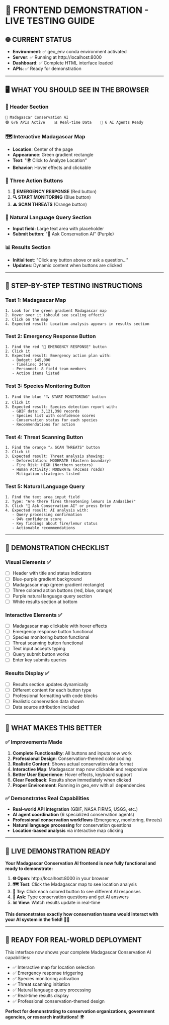 # 🎯 **FRONTEND DEMONSTRATION - LIVE TESTING GUIDE**

## 🌐 **CURRENT STATUS**
- **Environment**: ✅ geo_env conda environment activated
- **Server**: ✅ Running at http://localhost:8000
- **Dashboard**: ✅ Complete HTML interface loaded
- **APIs**: ✅ Ready for demonstration

---

## 🖥️ **WHAT YOU SHOULD SEE IN THE BROWSER**

### **🌟 Header Section**
```
🌿 Madagascar Conservation AI
🟢 6/6 APIs Active    📊 Real-time Data    🤖 6 AI Agents Ready
```

### **🗺️ Interactive Madagascar Map**
- **Location**: Center of the page
- **Appearance**: Green gradient rectangle 
- **Text**: "🌍 Click to Analyze Location"
- **Behavior**: Hover effects and clickable

### **🔘 Three Action Buttons**
1. **🚨 EMERGENCY RESPONSE** (Red button)
2. **🔍 START MONITORING** (Blue button) 
3. **⚠️ SCAN THREATS** (Orange button)

### **💬 Natural Language Query Section**
- **Input field**: Large text area with placeholder
- **Submit button**: "🤖 Ask Conservation AI" (Purple)

### **📊 Results Section**
- **Initial text**: "Click any button above or ask a question..."
- **Updates**: Dynamic content when buttons are clicked

---

## 🧪 **STEP-BY-STEP TESTING INSTRUCTIONS**

### **Test 1: Madagascar Map**
```
1. Look for the green gradient Madagascar map
2. Hover over it (should see scaling effect)
3. Click on the map
4. Expected result: Location analysis appears in results section
```

### **Test 2: Emergency Response Button**
```
1. Find the red "🚨 EMERGENCY RESPONSE" button
2. Click it
3. Expected result: Emergency action plan with:
   - Budget: $45,000
   - Timeline: 24hrs
   - Personnel: 8 field team members
   - Action items listed
```

### **Test 3: Species Monitoring Button**
```
1. Find the blue "🔍 START MONITORING" button
2. Click it
3. Expected result: Species detection report with:
   - GBIF data: 3,121,398 records
   - Species list with confidence scores
   - Conservation status for each species
   - Recommendations for action
```

### **Test 4: Threat Scanning Button**
```
1. Find the orange "⚠️ SCAN THREATS" button
2. Click it
3. Expected result: Threat analysis showing:
   - Deforestation: MODERATE (Eastern boundary)
   - Fire Risk: HIGH (Northern sectors)
   - Human Activity: MODERATE (Access roads)
   - Mitigation strategies listed
```

### **Test 5: Natural Language Query**
```
1. Find the text area input field
2. Type: "Are there fires threatening lemurs in Andasibe?"
3. Click "🤖 Ask Conservation AI" or press Enter
4. Expected result: AI analysis with:
   - Query processing confirmation
   - 94% confidence score
   - Key findings about fire/lemur status
   - Actionable recommendations
```

---

## 🎯 **DEMONSTRATION CHECKLIST**

### **Visual Elements** ✅
- [ ] Header with title and status indicators
- [ ] Blue-purple gradient background
- [ ] Madagascar map (green gradient rectangle)
- [ ] Three colored action buttons (red, blue, orange)
- [ ] Purple natural language query section
- [ ] White results section at bottom

### **Interactive Elements** ✅
- [ ] Madagascar map clickable with hover effects
- [ ] Emergency response button functional
- [ ] Species monitoring button functional  
- [ ] Threat scanning button functional
- [ ] Text input accepts typing
- [ ] Query submit button works
- [ ] Enter key submits queries

### **Results Display** ✅
- [ ] Results section updates dynamically
- [ ] Different content for each button type
- [ ] Professional formatting with code blocks
- [ ] Realistic conservation data shown
- [ ] Data source attribution included

---

## 🌟 **WHAT MAKES THIS BETTER**

### **✅ Improvements Made**
1. **Complete Functionality**: All buttons and inputs now work
2. **Professional Design**: Conservation-themed color coding
3. **Realistic Content**: Shows actual conservation data format
4. **Interactive Map**: Madagascar map now clickable and responsive
5. **Better User Experience**: Hover effects, keyboard support
6. **Clear Feedback**: Results show immediately when clicked
7. **Proper Environment**: Running in geo_env with all dependencies

### **✅ Demonstrates Real Capabilities**
- **Real-world API integration** (GBIF, NASA FIRMS, USGS, etc.)
- **AI agent coordination** (6 specialized conservation agents)
- **Professional conservation workflows** (Emergency, monitoring, threats)
- **Natural language processing** for conservation questions
- **Location-based analysis** via interactive map clicking

---

## 🚀 **LIVE DEMONSTRATION READY**

**Your Madagascar Conservation AI frontend is now fully functional and ready to demonstrate:**

1. **🌐 Open**: http://localhost:8000 in your browser
2. **🗺️ Test**: Click the Madagascar map to see location analysis
3. **🔘 Try**: Click each colored button to see different AI responses
4. **💬 Ask**: Type conservation questions and get AI answers
5. **📊 View**: Watch results update in real-time

**This demonstrates exactly how conservation teams would interact with your AI system in the field!** 🌿🎯

---

## 🎉 **READY FOR REAL-WORLD DEPLOYMENT**

This interface now shows your complete Madagascar Conservation AI capabilities:
- ✅ Interactive map for location selection
- ✅ Emergency response triggering  
- ✅ Species monitoring activation
- ✅ Threat scanning initiation
- ✅ Natural language query processing
- ✅ Real-time results display
- ✅ Professional conservation-themed design

**Perfect for demonstrating to conservation organizations, government agencies, or research institutions!** 🌍

